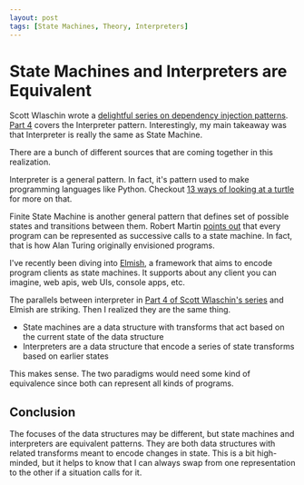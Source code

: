 ```yaml
---
layout: post
tags: [State Machines, Theory, Interpreters]
---
```


# State Machines and Interpreters are Equivalent

Scott Wlaschin wrote a [delightful series on dependency injection patterns](https://fsharpforfunandprofit.com/posts/dependencies/). [Part 4](https://fsharpforfunandprofit.com/posts/dependencies-4/) covers the Interpreter pattern. Interestingly, my main takeaway was that Interpreter is really the same as State Machine.

There are a bunch of different sources that are coming together in this realization.

Interpreter is a general pattern. In fact, it's pattern used to make programming languages like Python. Checkout [13 ways of looking at a turtle](https://fsharpforfunandprofit.com/posts/13-ways-of-looking-at-a-turtle/) for more on that.

Finite State Machine is another general pattern that defines set of possible states and transitions between them. Robert Martin [points out](https://blog.cleancoder.com/uncle-bob/2020/09/30/loopy.html) that every program can be represented as successive calls to a state machine. In fact, that is how Alan Turing originally envisioned programs.

I've recently been diving into [Elmish](https://elmish.github.io/elmish/index.html), a framework that aims to encode program clients as state machines. It supports about any client you can imagine, web apis, web UIs, console apps, etc.

The parallels between interpreter in [Part 4 of Scott Wlaschin's series](https://fsharpforfunandprofit.com/posts/dependencies-4/) and Elmish are striking. Then I realized they are the same thing.
- State machines are a data structure with transforms that act based on the current state of the data structure
- Interpreters are a data structure that encode a series of state transforms based on earlier states

This makes sense. The two paradigms would need some kind of equivalence since both can represent all kinds of programs.

## Conclusion

The focuses of the data structures may be different, but state machines and interpreters are equivalent patterns. They are both data structures with related transforms meant to encode changes in state. This is a bit high-minded, but it helps to know that I can always swap from one representation to the other if a situation calls for it.